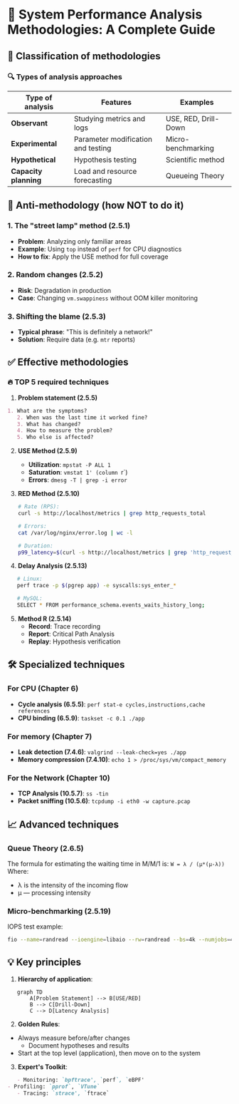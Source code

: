 # 🎯 **System Performance Analysis Methodologies: A Complete Guide**

## 🌟 **Classification of methodologies**

### 🔍 **Types of analysis approaches**
| **Type of analysis**  | **Features**                       | **Examples**         |
| --------------------- | ---------------------------------- | -------------------- |
| **Observant**         | Studying metrics and logs          | USE, RED, Drill-Down |
| **Experimental**      | Parameter modification and testing | Micro-benchmarking   |
| **Hypothetical**      | Hypothesis testing                 | Scientific method    |
| **Capacity planning** | Load and resource forecasting      | Queueing Theory      |

## 🚫 **Anti-methodology (how NOT to do it)**

### 1. **The "street lamp" method (2.5.1)**
- **Problem**: Analyzing only familiar areas
- **Example**: Using `top` instead of `perf` for CPU diagnostics
- **How to fix**: Apply the USE method for full coverage

### 2. **Random changes (2.5.2)**
- **Risk**: Degradation in production
- **Case**: Changing `vm.swappiness` without OOM killer monitoring

### 3. **Shifting the blame (2.5.3)**
- **Typical phrase**: "This is definitely a network!"
- **Solution**: Require data (e.g. `mtr` reports)

## ✅ **Effective methodologies**

### 🔥 **TOP 5 required techniques**

1. **Problem statement (2.5.5)**
```markdown
1. What are the symptoms?
   2. When was the last time it worked fine?
   3. What has changed?
   4. How to measure the problem?
   5. Who else is affected?
   ```

2. **USE Method (2.5.9)**
   - **Utilization**: `mpstat -P ALL 1`
   - **Saturation**: `vmstat 1' (column `r`)
   - **Errors**: `dmesg -T | grep -i error`

3. **RED Method (2.5.10)**
   ```bash
   # Rate (RPS):
   curl -s http://localhost/metrics | grep http_requests_total

   # Errors:
   cat /var/log/nginx/error.log | wc -l

   # Duration:
   p99_latency=$(curl -s http://localhost/metrics | grep 'http_request_duration_seconds{quantile="0.99"}')
   ```

4. **Delay Analysis (2.5.13)**
```bash
   # Linux:
   perf trace -p $(pgrep app) -e syscalls:sys_enter_*

   # MySQL:
   SELECT * FROM performance_schema.events_waits_history_long;
   ```

5. **Method R (2.5.14)**
   - **Record**: Trace recording
   - **Report**: Critical Path Analysis
   - **Replay**: Hypothesis verification

## 🛠️ **Specialized techniques**

### **For CPU (Chapter 6)**
- **Cycle analysis (6.5.5)**: `perf stat-e cycles,instructions,cache references`
- **CPU binding (6.5.9)**: `taskset -c 0.1 ./app`

### **For memory (Chapter 7)**
- **Leak detection (7.4.6)**: `valgrind --leak-check=yes ./app`
- **Memory compression (7.4.10)**: `echo 1 > /proc/sys/vm/compact_memory`

### **For the Network (Chapter 10)**
- **TCP Analysis (10.5.7)**: `ss -tin`
- **Packet sniffing (10.5.6)**: `tcpdump -i eth0 -w capture.pcap`

## 📈 **Advanced techniques**

### **Queue Theory (2.6.5)**
The formula for estimating the waiting time in M/M/1 is:
``
W = λ / (μ*(μ-λ))
``
Where:
- λ is the intensity of the incoming flow
- µ — processing intensity

### **Micro-benchmarking (2.5.19)**
IOPS test example:
```bash
fio --name=randread --ioengine=libaio --rw=randread --bs=4k --numjobs=4 --size=1G --runtime=60 --time_based
```

## 💡 **Key principles**

1. **Hierarchy of application**:
```mermaid
   graph TD
       A[Problem Statement] --> B[USE/RED]
       B --> C[Drill-Down]
       C --> D[Latency Analysis]
   ```

2. **Golden Rules**:
- Always measure before/after changes
   - Document hypotheses and results
- Start at the top level (application), then move on to the system

3. **Expert's Toolkit**:
```markdown
   - Monitoring: `bpftrace', `perf`, `eBPF'
- Profiling: `pprof`, `VTune`
   - Tracing: `strace', `ftrace`
   ```
